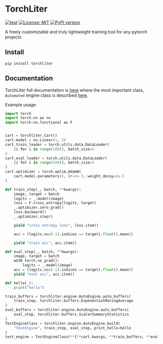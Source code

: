 # TorchLiter
[![test](https://github.com/ChenchaoZhao/TorchLiter/actions/workflows/lint-test.yaml/badge.svg)](https://github.com/ChenchaoZhao/TorchLiter/actions/workflows/lint-test.yaml)
[![License: MIT](https://img.shields.io/badge/License-MIT-yellow.svg)](https://opensource.org/licenses/MIT)
[![PyPI version](https://badge.fury.io/py/torchliter.svg)](https://badge.fury.io/py/torchliter)

A freely customizable and truly lightweight training tool for any pytorch projects
## Install
```
pip install torchliter
```
## Documentation
TorchLiter full documentation is [here](https://chenchaozhao.github.io/TorchLiter/) where the most important class, `Automated` engine class is described  [here](https://chenchaozhao.github.io/TorchLiter/liter/engine/factory.html).

Example usage:

```python
import torch
import torch.nn as nn
import torch.nn.functional as F


cart = torchliter.Cart()
cart.model = nn.Linear(1, 3)
cart.train_loader = torch.utils.data.DataLoader(
    [i for i in range(100)], batch_size=5
)
cart.eval_loader = torch.utils.data.DataLoader(
    [i for i in range(100)], batch_size=5
)
cart.optimizer = torch.optim.AdamW(
    cart.model.parameters(), lr=1e-3, weight_decay=1e-5
)

def train_step(_, batch, **kwargs):
    image, target = batch
    logits = _.model(image)
    loss = F.cross_entropy(logits, target)
    _.optimizer.zero_grad()
    loss.backward()
    _.optimizer.step()

    yield "cross entropy loss", loss.item()

    acc = (logits.max(-1).indices == target).float().mean()

    yield "train acc", acc.item()

def eval_step(_, batch, **kwargs):
    image, target = batch
    with torch.no_grad():
        logits = _.model(image)
    acc = (logits.max(-1).indices == target).float().mean()
    yield "eval acc", acc.item()

def hello(_):
    print("hello")

train_buffers = torchliter.engine.AutoEngine.auto_buffers(
    train_step, torchliter.buffers.ExponentialMovingAverage
)
eval_buffers = torchliter.engine.AutoEngine.auto_buffers(
    eval_step, torchliter.buffers.ScalarSummaryStatistics
)
TestEngineClass = torchliter.engine.AutoEngine.build(
    "TestEngine", train_step, eval_step, print_hello=hello
)
test_engine = TestEngineClass(**{**cart.kwargs, **train_buffers, **eval_buffers})

```
